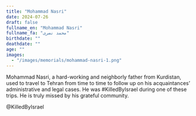 ```yaml
---
title: "Mohammad Nasri"
date: 2024-07-26
draft: false
fullname_en: "Mohammad Nasri"
fullname_fa: "محمد نصری"
birthdate: ""
deathdate: ""
age: ""
images:
  - "/images/memorials/mohammad-nasri-1.png"
---
```


Mohammad Nasri, a hard-working and neighborly father from Kurdistan, used to travel to Tehran from time to time to follow up on his acquaintances’ administrative and legal cases. He was #KilledByIsrael during one of these trips. He is truly missed by his grateful community.

@KilledByIsrael